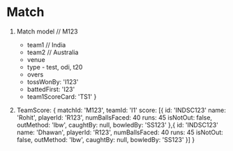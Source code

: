 Match
=======

1. Match model // M123
	- team1 // India
	- team2 // Australia
	- venue
	- type - test, odi, t20
	- overs
	- tossWonBy: 'I123'
	- battedFirst: 'I23'
	- team1ScoreCard: 'TS1'
	}

2. TeamScore: {
		matchId: 'M123',
		teamId: 'I1'
		score: [{
	 		id: 'INDSC123'
			name: 'Rohit',
			playerId: 'R123',
			numBallsFaced: 40
			runs: 45
			isNotOut: false,
			outMethod: 'lbw',
			caughtBy: null,
			bowledBy: 'SS123'
		},{
	 		id: 'INDSC123'
			name: 'Dhawan',
			playerId: 'R123',
			numBallsFaced: 40
			runs: 45
			isNotOut: false,
			outMethod: 'lbw',
			caughtBy: null,
			bowledBy: 'SS123'
		}]
	}
